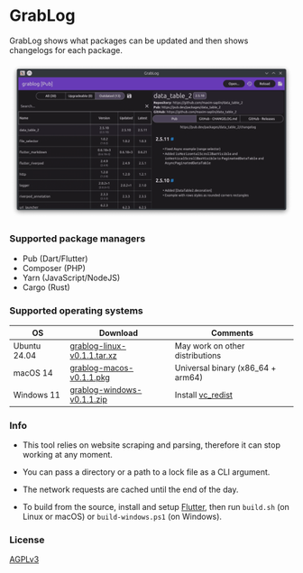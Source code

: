 # GrabLog

GrabLog shows what packages can be updated and then shows changelogs for each package.

<img src="screenshot.png?raw=true" alt="GrabLog main screen" title="GrabLog main screen" />


### Supported package managers

* Pub (Dart/Flutter)
* Composer (PHP)
* Yarn (JavaScript/NodeJS)
* Cargo (Rust)


### Supported operating systems

| OS           | Download                                                                                                                      | Comments                                                            |
|--------------|-------------------------------------------------------------------------------------------------------------------------------|---------------------------------------------------------------------|
| Ubuntu 24.04 | [grablog-linux-v0.1.1.tar.xz](https://github.com/alkatrazstudio/grablog/releases/download/v0.1.1/grablog-linux-v0.1.1.tar.xz) | May work on other distributions                                     |
| macOS 14     | [grablog-macos-v0.1.1.pkg](https://github.com/alkatrazstudio/grablog/releases/download/v0.1.1/grablog-macos-v0.1.1.zip)       | Universal binary (x86_64 + arm64)                                   |
| Windows 11   | [grablog-windows-v0.1.1.zip](https://github.com/alkatrazstudio/grablog/releases/download/v0.1.1/grablog-windows-v0.1.1.zip)   | Install [vc_redist](https://aka.ms/vs/17/release/vc_redist.x64.exe) |


### Info

* This tool relies on website scraping and parsing, therefore it can stop working at any moment.

* You can pass a directory or a path to a lock file as a CLI argument.

* The network requests are cached until the end of the day.

* To build from the source, install and setup [Flutter](https://flutter.dev),
  then run `build.sh` (on Linux or macOS) or `build-windows.ps1` (on Windows).


### License

[AGPLv3](LICENSE.md)

